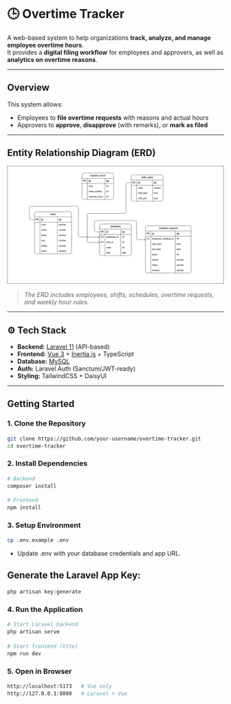 # 🕒 Overtime Tracker

A web-based system to help organizations **track, analyze, and manage employee overtime hours**.  
It provides a **digital filing workflow** for employees and approvers, as well as **analytics on overtime reasons**.

---

## Overview

This system allows:

-   Employees to **file overtime requests** with reasons and actual hours
-   Approvers to **approve**, **disapprove** (with remarks), or **mark as filed**

---

## Entity Relationship Diagram (ERD)

![ERD Diagram](overtime-tracker-erd.drawio.png)

> _The ERD includes employees, shifts, schedules, overtime requests, and weekly hour rules._

---

## ⚙️ Tech Stack

-   **Backend:** [Laravel 11](https://laravel.com/) (API-based)
-   **Frontend:** [Vue 3](https://vuejs.org/) + [Inertia.js](https://inertiajs.com/) + TypeScript
-   **Database:** [MySQL](https://www.mysql.com/)
-   **Auth:** Laravel Auth (Sanctum/JWT-ready)
-   **Styling:** TailwindCSS + DaisyUI

---

## Getting Started

### 1. Clone the Repository

```bash
git clone https://github.com/your-username/overtime-tracker.git
cd overtime-tracker
```

### 2. Install Dependencies

```bash
# Backend
composer install

# Frontend
npm install
```

### 3. Setup Environment

```bash
cp .env.example .env
```

-   Update .env with your database credentials and app URL.

## Generate the Laravel App Key:

```bash
php artisan key:generate
```

### 4. Run the Application

```bash
# Start Laravel backend
php artisan serve

# Start frontend (Vite)
npm run dev

```

### 5. Open in Browser

```bash
http://localhost:5173   # Vue only  
http://127.0.0.1:8000   # Laravel + Vue

```